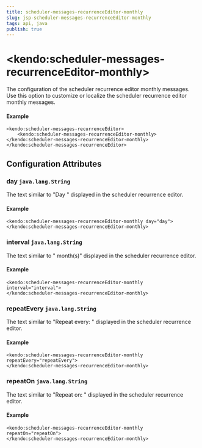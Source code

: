```yaml
---
title: scheduler-messages-recurrenceEditor-monthly
slug: jsp-scheduler-messages-recurrenceEditor-monthly
tags: api, java
publish: true
---
```


# \<kendo:scheduler-messages-recurrenceEditor-monthly\>

The configuration of the scheduler recurrence editor monthly messages. Use this option to customize or localize the scheduler recurrence editor monthly messages.

#### Example
    <kendo:scheduler-messages-recurrenceEditor>
        <kendo:scheduler-messages-recurrenceEditor-monthly></kendo:scheduler-messages-recurrenceEditor-monthly>
    </kendo:scheduler-messages-recurrenceEditor>

## Configuration Attributes

### day `java.lang.String`

The text similar to "Day " displayed in the scheduler recurrence editor.

#### Example
    <kendo:scheduler-messages-recurrenceEditor-monthly day="day">
    </kendo:scheduler-messages-recurrenceEditor-monthly>

### interval `java.lang.String`

The text similar to " month(s)" displayed in the scheduler recurrence editor.

#### Example
    <kendo:scheduler-messages-recurrenceEditor-monthly interval="interval">
    </kendo:scheduler-messages-recurrenceEditor-monthly>

### repeatEvery `java.lang.String`

The text similar to "Repeat every: " displayed in the scheduler recurrence editor.

#### Example
    <kendo:scheduler-messages-recurrenceEditor-monthly repeatEvery="repeatEvery">
    </kendo:scheduler-messages-recurrenceEditor-monthly>

### repeatOn `java.lang.String`

The text similar to "Repeat on: " displayed in the scheduler recurrence editor.

#### Example
    <kendo:scheduler-messages-recurrenceEditor-monthly repeatOn="repeatOn">
    </kendo:scheduler-messages-recurrenceEditor-monthly>

